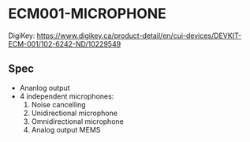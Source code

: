 # ECM001-MICROPHONE
DigiKey: https://www.digikey.ca/product-detail/en/cui-devices/DEVKIT-ECM-001/102-6242-ND/10229549
## Spec
<ul>
  <li>
    Ananlog output
  </li>
  <li>4 independent microphones:
   <ol>
      <li>Noise cancelling</li>
      <li>Unidirectional microphone</li>
      <li>Omnidirectional microphone</li>
      <li>Analog output MEMS</li>
  </ol></li>
</ul>
